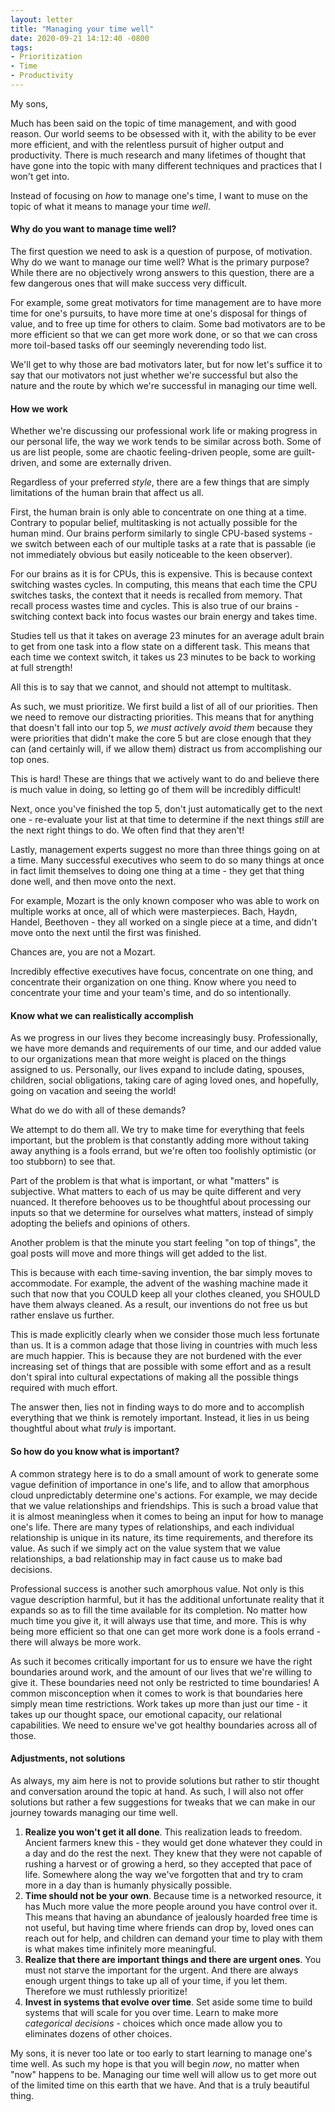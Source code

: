 ```yaml
---
layout: letter
title: "Managing your time well"
date: 2020-09-21 14:12:40 -0800
tags:
- Prioritization
- Time
- Productivity
---
```

My sons,

Much has been said on the topic of time management, and with good reason. Our world seems to be obsessed with it, with the ability to be ever more efficient, and with the relentless pursuit of higher output and productivity. There is much research and many lifetimes of thought that have gone into the topic with many different techniques and practices that I won't get into.

Instead of focusing on *how* to manage one's time, I want to muse on the topic of what it means to manage your time *well*.

#### Why do you want to manage time well?
The first question we need to ask is a question of purpose, of motivation. Why do we want to manage our time well? What is the primary purpose? While there are no objectively wrong answers to this question, there are a few dangerous ones that will make success very difficult.

For example, some great motivators for time management are to have more time for one's pursuits, to have more time at one's disposal for things of value, and to free up time for others to claim. Some bad motivators are to be more efficient so that we can get more work done, or so that we can cross more toil-based tasks off our seemingly neverending todo list.

We'll get to why those are bad motivators later, but for now let's suffice it to say that our motivators not just whether we're successful but also the nature and the route by which we're successful in managing our time well.

#### How we work
Whether we're discussing our professional work life or making progress in our personal life, the way we work tends to be similar across both. Some of us are list people, some are chaotic feeling-driven people, some are guilt-driven, and some are externally driven.

Regardless of your preferred *style*, there are a few things that are simply limitations of the human brain that affect us all.

First, the human brain is only able to concentrate on one thing at a time. Contrary to popular belief, multitasking is not actually possible for the human mind. Our brains perform similarly to single CPU-based systems - we switch between each of our multiple tasks at a rate that is passable (ie not immediately obvious but easily noticeable to the keen observer).

For our brains as it is for CPUs, this is expensive. This is because context switching wastes cycles. In computing, this means that each time the CPU switches tasks, the context that it needs is recalled from memory. That recall process wastes time and cycles. This is also true of our brains - switching context back into focus wastes our brain energy and takes time.

Studies tell us that it takes on average 23 minutes for an average adult brain to get from one task into a flow state on a different task. This means that each time we context switch, it takes us 23 minutes to be back to working at full strength!

All this is to say that we cannot, and should not attempt to multitask.

As such, we must prioritize. We first build a list of all of our priorities. Then we need to remove our distracting priorities. This means that for anything that doesn't fall into our top 5, *we must actively avoid them* because they were priorities that didn't make the core 5 but are close enough that they can (and certainly will, if we allow them) distract us from accomplishing our top ones.

This is hard! These are things that we actively want to do and believe there is much value in doing, so letting go of them will be incredibly difficult!

Next, once you've finished the top 5, don't just automatically get to the next one - re-evaluate your list at that time to determine if the next things *still* are the next right things to do. We often find that they aren't!

Lastly, management experts suggest no more than three things going on at a time. Many successful executives who seem to do so many things at once in fact limit themselves to doing one thing at a time - they get that thing done well, and then move onto the next.

For example, Mozart is the only known composer who was able to work on multiple works at once, all of which were masterpieces. Bach, Haydn, Handel, Beethoven - they all worked on a single piece at a time, and didn't move onto the next until the first was finished.

Chances are, you are not a Mozart.

Incredibly effective executives have focus, concentrate on one thing, and concentrate their organization on one thing. Know where you need to concentrate your time and your team's time, and do so intentionally.

#### Know what we can realistically accomplish
As we progress in our lives they become increasingly busy. Professionally, we have more demands and requirements of our time, and our added value to our organizations mean that more weight is placed on the things assigned to us. Personally, our lives expand to include dating, spouses, children, social obligations, taking care of aging loved ones, and hopefully, going on vacation and seeing the world!

What do we do with all of these demands?

We attempt to do them all. We try to make time for everything that feels important, but the problem is that constantly adding more without taking away anything is a fools errand, but we're often too foolishly optimistic (or too stubborn) to see that.

Part of the problem is that what is important, or what "matters" is subjective. What matters to each of us may be quite different and very nuanced. It therefore behooves us to be thoughtful about processing our inputs so that we determine for ourselves what matters, instead of simply adopting the beliefs and opinions of others.

Another problem is that the minute you start feeling "on top of things", the goal posts will move and more things will get added to the list.

This is because with each time-saving invention, the bar simply moves to accommodate. For example, the advent of the washing machine made it such that now that you COULD keep all your clothes cleaned, you SHOULD have them always cleaned. As a result, our inventions do not free us but rather enslave us further.

This is made explicitly clearly when we consider those much less fortunate than us. It is a common adage that those living in countries with much less are much happier. This is because they are not burdened with the ever increasing set of things that are possible with some effort and as a result don't spiral into cultural expectations of making all the possible things required with much effort.

The answer then, lies not in finding ways to do more and to accomplish everything that we think is remotely important. Instead, it lies in us being thoughtful about what *truly* is important.

#### So how do you know what is important?
A common strategy here is to do a small amount of work to generate some vague definition of importance in one's life, and to allow that amorphous cloud unpredictably determine one's actions. For example, we may decide that we value relationships and friendships. This is such a broad value that it is almost meaningless when it comes to being an input for how to manage one's life. There are many types of relationships, and each individual relationship is unique in its nature, its time requirements, and therefore its value. As such if we simply act on the value system that we value relationships, a bad relationship may in fact cause us to make bad decisions.

Professional success is another such amorphous value. Not only is this vague description harmful, but it has the additional unfortunate reality that it expands so as to fill the time available for its completion. No matter how much time you give it, it will always use that time, and more. This is why being more efficient so that one can get more work done is a fools errand - there will always be more work.

As such it becomes critically important for us to ensure we have the right boundaries around work, and the amount of our lives that we're willing to give it. These boundaries need not only be restricted to time boundaries! A common misconception when it comes to work is that boundaries here simply mean time restrictions. Work takes up more than just our time - it takes up our thought space, our emotional capacity, our relational capabilities. We need to ensure we've got healthy boundaries across all of those.

#### Adjustments, not solutions
As always, my aim here is not to provide solutions but rather to stir thought and conversation around the topic at hand. As such, I will also not offer solutions but rather a few suggestions for tweaks that we can make in our journey towards managing our time well.

1. **Realize you won't get it all done**. This realization leads to freedom. Ancient farmers knew this - they would get done whatever they could in a day and do the rest the next. They knew that they were not capable of rushing a harvest or of growing a herd, so they accepted that pace of life. Somewhere along the way we've forgotten that and try to cram more in a day than is humanly physically possible.
2. **Time should not be your own**. Because time is a networked resource, it has Much more value the more people around you have control over it. This means that having an abundance of jealously hoarded free time is not useful, but having time where friends can drop by, loved ones can reach out for help, and children can demand your time to play with them is what makes time infinitely more meaningful.
3. **Realize that there are important things and there are urgent ones**. You must not starve the important for the urgent. And there are always enough urgent things to take up all of your time, if you let them. Therefore we must ruthlessly prioritize!
4. **Invest in systems that evolve over time**. Set aside some time to build systems that will scale for you over time. Learn to make more *categorical decisions* - choices which once made allow you to eliminates dozens of other choices.

My sons, it is never too late or too early to start learning to manage one's time well. As such my hope is that you will begin *now*, no matter when "now" happens to be. Managing our time well will allow us to get more out of the limited time on this earth that we have. And that is a truly beautiful thing.
